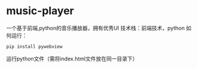 # music-player
一个基于前端,python的音乐播放器，拥有优秀UI
技术栈：前端技术，python
如何运行：
```bash
pip install pywebview
```
运行python文件（需将index.html文件放在同一目录下）
